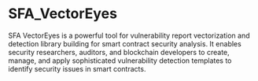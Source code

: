 # SFA_VectorEyes
SFA VectorEyes is a powerful tool for vulnerability report vectorization and detection library building for smart contract security analysis. It enables security researchers, auditors, and blockchain developers to create, manage, and apply sophisticated vulnerability detection templates to identify security issues in smart contracts.
